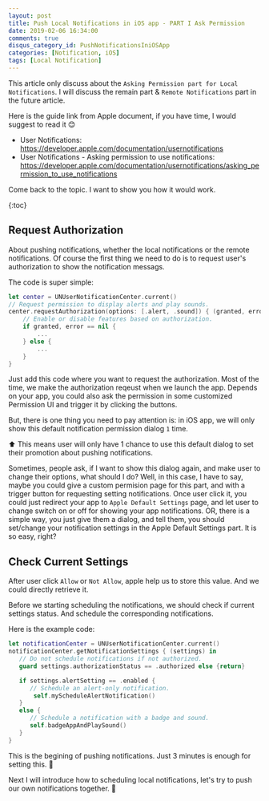 ```yaml
---
layout: post
title: Push Local Notifications in iOS app - PART I Ask Permission
date: 2019-02-06 16:34:00
comments: true
disqus_category_id: PushNotificationsIniOSApp
categories: [Notification, iOS]
tags: [Local Notification]
---
```


This article only discuss about the `Asking Permission part for Local Notifications`. I will discuss the remain part & `Remote Notifications` part in the future article.

Here is the guide link from Apple document, if you have time, I would suggest to read it :blush:
- User Notifications: https://developer.apple.com/documentation/usernotifications
- User Notifications - Asking permission to use notifications: https://developer.apple.com/documentation/usernotifications/asking_permission_to_use_notifications

Come back to the topic. I want to show you how it would work.

{:toc}

## Request Authorization

About pushing notifications, whether the local notifications or the remote notifications. Of course the first thing we need to do is to request user's authorization to show the notification messags.

The code is super simple:
```swift
let center = UNUserNotificationCenter.current()
// Request permission to display alerts and play sounds.
center.requestAuthorization(options: [.alert, .sound]) { (granted, error) in
    // Enable or disable features based on authorization.
    if granted, error == nil {
        ...
    } else {
        ...
    }
}
```

Just add this code where you want to request the authorization. Most of the time, we make the authorization reqeust when we launch the app. Depends on your app, you could also ask the permission in some customized Permission UI and trigger it by clicking the buttons.

But, there is one thing you need to pay attention is:
in iOS app, we will only show this default notification permission dialog `1` time.

:arrow_up: This means user will only have 1 chance to use this default dialog to set their promotion about pushing notifications.

Sometimes, people ask, if I want to show this dialog again, and make user to change their options, what should I do? Well, in this case, I have to say, maybe you could give a custom permision page for this part, and with a trigger button for requesting setting notifications. Once user click it, you could just redirect your app to `Apple Default Settings` page, and let user to change switch on or off for showing your app notifications. OR, there is a simple way, you just give them a dialog, and tell them, you should set/change your notification settings in the Apple Default Settings part. It is so easy, right?

## Check Current Settings

After user click `Allow` or `Not Allow`, apple help us to store this value. And we could directly retrieve it.

Before we starting scheduling the notifications, we should check if current settings status. And schedule the corresponding notifications.

Here is the example code:
```swift
let notificationCenter = UNUserNotificationCenter.current()
notificationCenter.getNotificationSettings { (settings) in
   // Do not schedule notifications if not authorized.
   guard settings.authorizationStatus == .authorized else {return}

   if settings.alertSetting == .enabled {
      // Schedule an alert-only notification.
	   self.myScheduleAlertNotification()
   }
   else {
      // Schedule a notification with a badge and sound.
      self.badgeAppAndPlaySound()
   }
}
```

This is the begining of pushing notifications. Just 3 minutes is enough for setting this. :tada:

Next I will introduce how to scheduling local notifications, let's try to push our own notifications together. :tada: